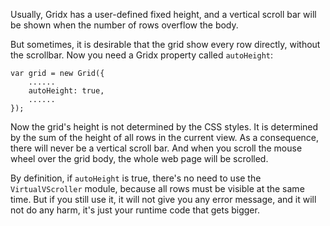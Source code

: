 Usually, Gridx has a user-defined fixed height, and a vertical scroll bar will be shown when the number of rows overflow the body.

But sometimes, it is desirable that the grid show every row directly, without the scrollbar. Now you need a Gridx property called `autoHeight`:

	var grid = new Grid({
		......
		autoHeight: true,
		......
	});

Now the grid's height is not determined by the CSS styles. It is determined by the sum of the height of all rows in the current view. As a consequence, there will never be a vertical scroll bar. And when you scroll the mouse wheel over the grid body, the whole web page will be scrolled.

By definition, if `autoHeight` is true, there's no need to use the `VirtualVScroller` module, because all rows must be visible at the same time. But if you still use it, it will not give you any error message, and it will not do any harm, it's just your runtime code that gets bigger.